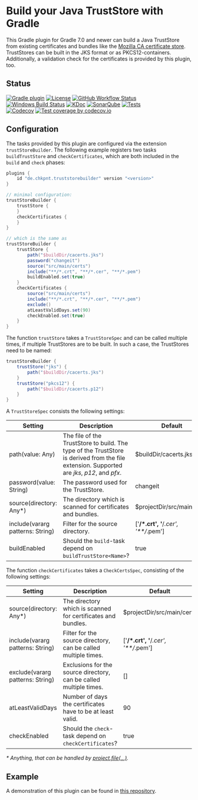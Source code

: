 # Build your Java TrustStore with Gradle

This Gradle plugin for Gradle 7.0 and newer can build a Java TrustStore from existing certificates and bundles like the [Mozilla CA certificate store](https://curl.se/docs/caextract.html).
TrustStores can be built in the JKS format or as PKCS12-containers.
Additionally, a validation check for the certificates is provided by this plugin, too.

## Status

[![Gradle plugin](https://img.shields.io/badge/plugins.gradle.org-de.chkpnt.truststorebuilder-blue.svg)](https://plugins.gradle.org/plugin/de.chkpnt.truststorebuilder)
[![License](https://img.shields.io/github/license/chkpnt/truststorebuilder-gradle-plugin.svg?label=License)](https://tldrlegal.com/license/apache-license-2.0-(apache-2.0))  
[![GitHub Workflow Status](https://img.shields.io/github/workflow/status/chkpnt/truststorebuilder-gradle-plugin/Run%20tests?logo=github)](https://github.com/chkpnt/truststorebuilder-gradle-plugin/actions/workflows/run-tests.yml)
[![Windows Build Status](https://ci.appveyor.com/api/projects/status/c5cu6n9ngma600y9?svg=true)](https://ci.appveyor.com/project/chkpnt/truststorebuilder-gradle-plugin/branch/main)
[![KDoc](https://img.shields.io/badge/Docs-KDoc-lightgrey.svg)](https://chkpnt.github.io/truststorebuilder-gradle-plugin/kdoc/index.html)
[![SonarQube](https://img.shields.io/badge/SonarQube-sonar.chkpnt.de-blue.svg)](https://sonar.chkpnt.de/dashboard?id=de.chkpnt%3Atruststorebuilder-gradle-plugin)
[![Tests](https://img.shields.io/sonar/tests/de.chkpnt:truststorebuilder-gradle-plugin?label=Tests&server=https%3A%2F%2Fsonar.chkpnt.de&sonarVersion=8.9)](https://sonar.chkpnt.de/component_measures?id=de.chkpnt%3Atruststorebuilder-gradle-plugin&metric=tests)  
[![Codecov](https://img.shields.io/badge/Other%20CI%20tool-codecov.io-blue.svg)](https://codecov.io/)
[![Test coverage by codecov.io](https://codecov.io/gh/chkpnt/truststorebuilder-gradle-plugin/branch/main/graph/badge.svg)](https://codecov.io/github/chkpnt/truststorebuilder-gradle-plugin?branch=main)

## Configuration

The tasks provided by this plugin are configured via the extension `trustStoreBuilder`.
The following example registers two tasks `buildTrustStore` and `checkCertificates`, which are both included in the `build` and `check` phases:

```groovy
plugins {
    id "de.chkpnt.truststorebuilder" version "<version>"
}

// minimal configuration:
trustStoreBuilder {
    trustStore {
    }
    checkCertificates {
    }
}

// which is the same as
trustStoreBuilder {
    trustStore {
        path("$buildDir/cacerts.jks")
        password("changeit")
        source("src/main/certs")
        include("**/*.crt", "**/*.cer", "**/*.pem")
        buildEnabled.set(true)
    }
    checkCertificates {
        source("src/main/certs")
        include("**/*.crt", "**/*.cer", "**/*.pem")
        exclude()
        atLeastValidDays.set(90)
        checkEnabled.set(true)
    }
}
```

The function `trustStore` takes a `TrustStoreSpec` and can be called multiple times,
if multiple TrustStores are to be built.
In such a case, the TrustStores need to be named:

```groovy
trustStoreBuilder {
    trustStore("jks") {
        path("$buildDir/cacerts.jks")
    }
    trustStore("pkcs12") {
        path("$buildDir/cacerts.p12")
    }
}
```

A `TrustStoreSpec` consists the following settings:

| Setting                          | Description                                                                                                                                | Default                              | Type                |
|----------------------------------|--------------------------------------------------------------------------------------------------------------------------------------------|--------------------------------------|---------------------|
| path(value: Any)                 | The file of the TrustStore to build. The type of the TrustStore is derived from the file extension. Supported are _jks_, _p12_, and _pfx_. | $buildDir/cacerts.jks                | function            |
| password(value: String)          | The password used for the TrustStore.                                                                                                      | changeit                             | function            |
| source(directory: Any*)          | The directory which is scanned for certificates and bundles.                                                                               | $projectDir/src/main/certs           | function            |
| include(vararg patterns: String) | Filter for the source directory.                                                                                                           | ['**/*.crt', '**/*.cer', '**/*.pem'] | function            |
| buildEnabled                     | Should the `build`-task depend on `buildTrustStore<Name>`?                                                                                 | true                                 | Property\<Boolean\> |

The function `checkCertificates` takes a `CheckCertsSpec`, consisting of the following settings:

| Setting                          | Description                                                        | Default                              | Type                |
|----------------------------------|--------------------------------------------------------------------|--------------------------------------|---------------------|
| source(directory: Any*)          | The directory which is scanned for certificates and bundles.       | $projectDir/src/main/certs           | function            |
| include(vararg patterns: String) | Filter for the source directory, can be called multiple times.     | ['**/*.crt', '**/*.cer', '**/*.pem'] | function            |
| exclude(vararg patterns: String) | Exclusions for the source directory, can be called multiple times. | []                                   | function            |
| atLeastValidDays                 | Number of days the certificates have to be at least valid.         | 90                                   | Property\<Int\>     |
| checkEnabled                     | Should the `check`-task depend on `checkCertificates`?             | true                                 | Property\<Boolean\> |

_\* Anything, that can be handled by [project.file(...)](https://docs.gradle.org/current/dsl/org.gradle.api.Project.html#org.gradle.api.Project:file%28java.lang.Object%29)._

## Example

A demonstration of this plugin can be found in [this repository](https://github.com/chkpnt/truststorebuilder-gradle-plugin-demo).


<!--[![Tech dept by SonarQube](https://img.shields.io/sonar/https/sonar.chkpnt.de/de.chkpnt:truststorebuilder-gradle-plugin/tech_debt.svg?label=Tech dept)](https://sonar.chkpnt.de/overview/debt?id=de.chkpnt%3Atruststorebuilder-gradle-plugin)
[![Test coverage by SonarQube](https://img.shields.io/sonar/https/sonar.chkpnt.de/de.chkpnt:truststorebuilder-gradle-plugin/coverage.svg?label=Code coverage)](https://sonar.chkpnt.de/drilldown/measures?id=de.chkpnt%3Atruststorebuilder-gradle-plugin&metric=lines_to_cover)      
[![Average component dependency according to John Lakos](https://img.shields.io/sonar/https/sonar.chkpnt.de/de.chkpnt:truststorebuilder-gradle-plugin/sg_i.CORE_ACD.svg?label=ACD)](https://sonar.chkpnt.de/dashboard/index/19?did=5)
[![Cumulative component dependency according to John Lakos](https://img.shields.io/sonar/https/sonar.chkpnt.de/de.chkpnt:truststorebuilder-gradle-plugin/sg_i.CORE_CCD.svg?label=CCD)](https://sonar.chkpnt.de/dashboard/index/19?did=5)
[![Normalized cumulative component dependency according to John Lakos](https://img.shields.io/sonar/https/sonar.chkpnt.de/de.chkpnt:truststorebuilder-gradle-plugin/sg_i.CORE_NCCD.svg?label=NCCD)](https://sonar.chkpnt.de/dashboard/index/19?did=5)
[![Sonargraph by hello2morrow](https://img.shields.io/badge/Static%20code%20analyzer-Sonargraph-blue.svg)](https://www.hello2morrow.com/products/sonargraph)
[![Sonargraph report](https://img.shields.io/badge/Report-chkpnt.github.io-lightgrey.svg)](https://chkpnt.github.io/truststorebuilder-gradle-plugin/reports/sonargraph.html)  -->